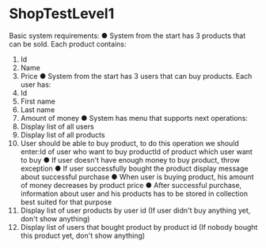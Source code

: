 # ShopTestLevel1

Basic system requirements:
● System from the start has 3 products that can be sold. Each product contains:
1. Id
2. Name
3. Price
● System from the start has 3 users that can buy products. Each user has:
1. Id
2. First name
3. Last name
4. Amount of money
● System has menu that supports next operations:
1. Display list of all users
2. Display list of all products
3. User should be able to buy product, to do this operation we should enter:Id of user who want to buy productId of
product which user want to buy
● If user doesn't have enough money to buy product, throw exception
● If user successfully bought the product display message about successful purchase
● When user is buying product, his amount of money decreases by product price
● After successful purchase, information about user and his products has to be stored in collection best
suited for that purpose
4. Display list of user products by user id (If user didn't buy anything yet, don't show anything)
5. Display list of users that bought product by product id (If nobody bought this product yet, don't show anything)

